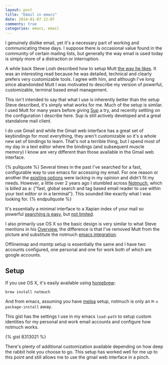 ```yaml
---
layout: post
title: "Email in emacs"
date: 2014-01-07 22:07
comments: true
categories: emacs, email
---
```


I genuinely dislike email, yet it's a necessary part of working and
communicating these days. I suppose there is occasional value found in
the community of certain mailing lists, but generally the way email is
used today is simply more of a distraction or interruption.

A while back Steve Losh described how to setup Mutt
[the way he likes](http://stevelosh.com/blog/2012/10/the-homely-mutt/).
It was an interesting read because he was detailed, technical and
clearly prefers very customizable tools. I agree with him, and
although I've long since abandonded Mutt I was motivated to describe
my version of powerful, customizable, terminal based email management.

This isn't intended to say that what I use is inherently better than
the setup Steve described, it's simply what works for me. Much of the
setup is similar. I used Mutt for many years before giving
[Sup](http://sup.rubyforge.org/) a try, and recently settling on the
configuration I describe here. Sup is still actively developed and a
great standalone mail client.

I do use Gmail and while the Gmail web interface has a great set of
keybindings for most everything, they aren't customizable so it's a
whole new set of bindings to learn. That's not a terrible thing, but I
spend most of my day in a text editor where the bindings (and
subsequent muscle memory) I know are very different than those
available in the Gmail web interface.

{% pullquote %}
Several times in the past I've searched for a fast, configurable way
to use emacs for accessing my email. For one reason or another the
[existing options](http://www.emacswiki.org/emacs/CategoryMail) were
lacking in my opinion and didn't fit my needs. However, a little over
2 years ago I stumbled across [Notmuch](http://notmuchmail.org/),
which is billed as a: {"fast, global search and tag based email reader
to use within your text editor or in a terminal"}. This sounded like
exactly what I was looking for.
{% endpullquote %}

It's essentially a minimal interface to a Xapian index of your mail so
powerful [searching is easy](http://notmuchmail.org/searching/), but
[not limited](http://xapian.org/docs/queryparser.html).

I also primarily use OS X so the basic design is very similar to what
Steve mentions in his
[Overview](http://stevelosh.com/blog/2012/10/the-homely-mutt/#overview),
the difference is that I've removed Mutt from the picture and
substitute the notmuch
[emacs integration](http://notmuchmail.org/emacstips/).

Offlineimap and msmtp setup is essentially the same and I have two
accounts configured, one personal and one for work both of which are
google accounts.

## Setup

If you use OS X, it's easily available using [homebrew](http://brew.sh/):

  `brew install notmuch`

And from emacs, assuming you have
[melpa](http://melpa.milkbox.net/#/notmuch) setup, notmuch is only an
`M-x package-install` away.

This gist has the settings I use  in my emacs `load-path` to setup custom
identities for my personal and work email accounts and configure how
notmuch works.

{% gist 8313021 %}

There's plenty of additional customization available depending on how
deep the rabbit hole you choose to go. This setup has worked well for
me up to this point and still allows me to use the gmail web interface
in a pinch.

